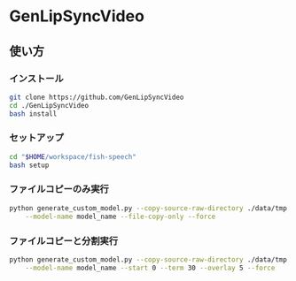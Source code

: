 # GenLipSyncVideo

## 使い方

### インストール

```bash
git clone https://github.com/GenLipSyncVideo
cd ./GenLipSyncVideo
bash install
```

### セットアップ

```bash
cd "$HOME/workspace/fish-speech"
bash setup
```

### ファイルコピーのみ実行

```bash
python generate_custom_model.py --copy-source-raw-directory ./data/tmp \
    --model-name model_name --file-copy-only --force
```

### ファイルコピーと分割実行

```bash
python generate_custom_model.py --copy-source-raw-directory ./data/tmp \
    --model-name model_name --start 0 --term 30 --overlay 5 --force
```
